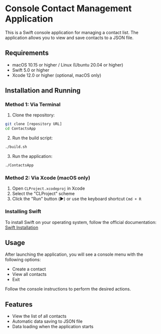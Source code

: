 # Console Contact Management Application

This is a Swift console application for managing a contact list. The application allows you to view and save contacts to a JSON file.

## Requirements

- macOS 10.15 or higher / Linux (Ubuntu 20.04 or higher)
- Swift 5.0 or higher
- Xcode 12.0 or higher (optional, macOS only)

## Installation and Running

### Method 1: Via Terminal

1. Clone the repository:
```bash
git clone [repository URL]
cd ContactsApp
```
2. Run the build script:
```bash
./build.sh
```
3. Run the application:
```bash
./ContactsApp
```

### Method 2: Via Xcode (macOS only)

1. Open `CLProject.xcodeproj` in Xcode
2. Select the "CLProject" scheme
3. Click the "Run" button (▶️) or use the keyboard shortcut `Cmd + R`

### Installing Swift

To install Swift on your operating system, follow the official documentation:
[Swift Installation](https://www.swift.org/install/macos/)

## Usage

After launching the application, you will see a console menu with the following options:

- Create a contact
- View all contacts
- Exit

Follow the console instructions to perform the desired actions.

## Features

- View the list of all contacts
- Automatic data saving to JSON file
- Data loading when the application starts